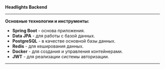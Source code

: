 <div class="markdown prose w-full break-words dark:prose-invert light">
   <p><strong>Headlights Backend</strong></p>
   <hr>
   <p><strong>Основные технологии и инструменты:</strong></p>
   <ul>
      <li><strong>Spring Boot</strong> - основа приложения.</li>
      <li><strong>Data JPA</strong> - для работы с базой данных.</li>
      <li><strong>PostgreSQL</strong> - в качестве основной базы данных.</li>
      <li><strong>Redis</strong> - для кеширования данных.</li>
      <li><strong>Docker</strong> - для создания и управления контейнерами.</li>
      <li><strong>JWT</strong> - для реализации системы авторизации.</li>
   </ul>
   <hr>
  
